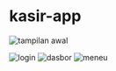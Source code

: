 # kasir-app

![tampilan awal](https://github.com/ImamSodikin1/kasir-app/blob/main/SStampilanawal.jpeg)

![login](https://github.com/ImamSodikin1/kasir-app/blob/main/SSLogin.jpeg)
![dasbor](https://github.com/ImamSodikin1/kasir-app/blob/main/SSdasbor.jpeg)
![meneu](https://github.com/ImamSodikin1/kasir-app/blob/main/SSmenu.jpeg)

